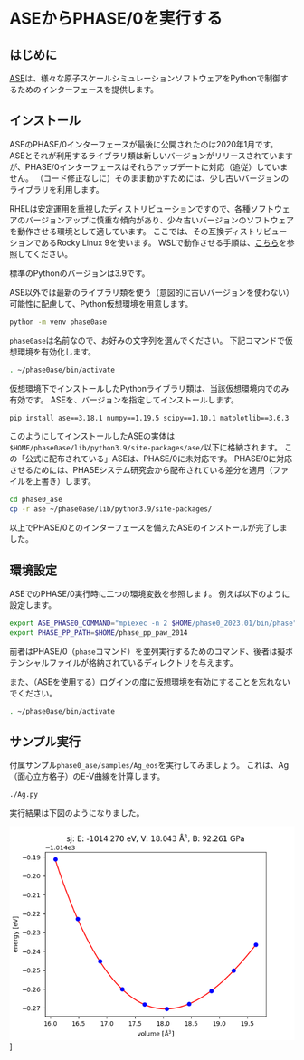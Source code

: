 # ASEからPHASE/0を実行する

## はじめに

[ASE](https://wiki.fysik.dtu.dk/ase/)は、様々な原子スケールシミュレーションソフトウェアをPythonで制御するためのインターフェースを提供します。

## インストール

ASEのPHASE/0インターフェースが最後に公開されたのは2020年1月です。
ASEとそれが利用するライブラリ類は新しいバージョンがリリースされていますが、PHASE/0インターフェースはそれらアップデートに対応（追従）していません。
（コード修正なしに）そのまま動かすためには、少し古いバージョンのライブラリを利用します。

RHELは安定運用を重視したディストリビューションですので、各種ソフトウェアのバージョンアップに慎重な傾向があり、少々古いバージョンのソフトウェアを動作させる環境として適しています。
ここでは、その互換ディストリビューションであるRocky Linux 9を使います。
WSLで動作させる手順は、[こちら](../../installation/wsl_rocky_oneapi.md)を参照してください。

標準のPythonのバージョンは3.9です。

ASE以外では最新のライブラリ類を使う（意図的に古いバージョンを使わない）可能性に配慮して、Python仮想環境を用意します。

```sh
python -m venv phase0ase
```

`phase0ase`は名前なので、お好みの文字列を選んでください。
下記コマンドで仮想環境を有効化します。

```sh
. ~/phase0ase/bin/activate
```

仮想環境下でインストールしたPythonライブラリ類は、当該仮想環境内でのみ有効です。
ASEを、バージョンを指定してインストールします。

```sh
pip install ase==3.18.1 numpy==1.19.5 scipy==1.10.1 matplotlib==3.6.3
```

このようにしてインストールしたASEの実体は`$HOME/phase0ase/lib/python3.9/site-packages/ase/`以下に格納されます。
この「公式に配布されている」ASEは、PHASE/0に未対応です。
PHASE/0に対応させるためには、PHASEシステム研究会から配布されている差分を適用（ファイルを上書き）します。

```sh
cd phase0_ase
cp -r ase ~/phase0ase/lib/python3.9/site-packages/
```

以上でPHASE/0とのインターフェースを備えたASEのインストールが完了しました。

## 環境設定

ASEでのPHASE/0実行時に二つの環境変数を参照します。
例えば以下のように設定します。

```sh
export ASE_PHASE0_COMMAND="mpiexec -n 2 $HOME/phase0_2023.01/bin/phase"
export PHASE_PP_PATH=$HOME/phase_pp_paw_2014
```

前者はPHASE/0（`phase`コマンド）を並列実行するためのコマンド、後者は擬ポテンシャルファイルが格納されているディレクトリを与えます。

また、（ASEを使用する）ログインの度に仮想環境を有効にすることを忘れないでください。

```sh
. ~/phase0ase/bin/activate
```

## サンプル実行

付属サンプル`phase0_ase/samples/Ag_eos`を実行してみましょう。
これは、Ag（面心立方格子）のE-V曲線を計算します。

```sh
./Ag.py
```

実行結果は下図のようになりました。

![AgのEV曲線](images/Ag-eos.png)]
